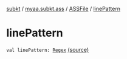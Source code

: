 [subkt](../../index.md) / [myaa.subkt.ass](../index.md) / [ASSFile](index.md) / [linePattern](./line-pattern.md)

# linePattern

`val linePattern: `[`Regex`](https://kotlinlang.org/api/latest/jvm/stdlib/kotlin.text/-regex/index.html) [(source)](https://github.com/Myaamori/SubKt/blob/0.1.7/src/main/kotlin/myaa/subkt/ass/parser.kt#L85)